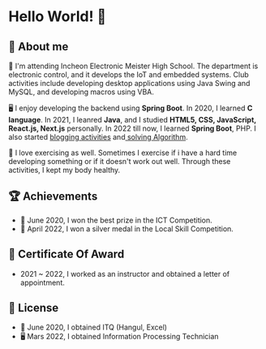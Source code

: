 # Hello World! 🤚

## 🚀 About me 
🏫 I'm attending Incheon Electronic Meister High School. The department is electronic control, and it develops the IoT and embedded systems.
Club activities include developing desktop applications using Java Swing and MySQL, and developing macros using VBA.

🖥️ I enjoy developing the backend using <b>Spring Boot</b>. In 2020, I learned <b>C language</b>. In 2021, I leanred <b>Java</b>, and I studied <b>HTML5, CSS, JavaScript, React.js, Next.js</b> personally. In 2022 till now, I learned <b>Spring Boot</b>, PHP. I also started [blogging activities](https://studydeveloper.tistory.com/) and[ solving Algorithm](https://www.acmicpc.net/user/rlgus0823).

💪 I love exercising as well. Sometimes I exercise if i have a hard time developing something or if it doesn't work out well. Through these activities, I kept my body healthy.

## 🏆 Achievements
+ 🥇 June 2020, I won the best prize in the ICT Competition.
+ 🥈 April 2022, I won a silver medal in the Local Skill Competition.

## 📜 Certificate Of Award
+ 2021 ~ 2022, I worked as an instructor and obtained a letter of appointment.

## 📝 License 
+ 📄 June 2020, I obtained ITQ (Hangul, Excel)
+ 🖥️ Mars 2022, I obtained Information Processing Technician
